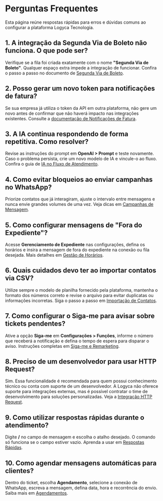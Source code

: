 # Perguntas Frequentes

Esta página reúne respostas rápidas para erros e dúvidas comuns ao configurar a plataforma Logyca Tecnologia.

## 1. A integração da Segunda Via de Boleto não funciona. O que pode ser?
Verifique se a fila foi criada exatamente com o nome **"Segunda Via de Boleto"**. Qualquer espaço extra impede a integração de funcionar. Confira o passo a passo no documento de [Segunda Via de Boleto](../comercial/documentacao-de-suporte-segunda-via-de-boleto.md). 

## 2. Posso gerar um novo token para notificações de fatura?
Se sua empresa já utiliza o token da API em outra plataforma, não gere um novo antes de confirmar que não haverá impacto nas integrações existentes.
Consulte a [documentação de Notificações de Fatura](../comercial/documentacao-de-suporte-envio-automatico-de-notificacoes-de-fatura-via-whatsapp.md).

## 3. A IA continua respondendo de forma repetitiva. Como resolver?
Revise as instruções do prompt em **OpenAI > Prompt** e teste novamente. Caso o problema persista, crie um novo modelo de IA e vincule-o ao fluxo.
Confira o guia de [IA no Fluxo de Atendimento](../fluxo/documentacao-de-suporte-uso-da-inteligencia-artificial-no-fluxo-de-atendimento.md).

## 4. Como evitar bloqueios ao enviar campanhas no WhatsApp?
Priorize contatos que já interagiram, ajuste o intervalo entre mensagens e nunca envie grandes volumes de uma vez.
Veja dicas em [Campanhas de Mensagem](../campanhas/campanhas.md).

## 5. Como configurar mensagens de "Fora do Expediente"?
Acesse **Gerenciamento de Expediente** nas configurações, defina os horários e insira a mensagem de fora do expediente na conexão ou fila desejada.
Mais detalhes em [Gestão de Horários](../gestao-de-horarios/gestao-de-horarios.md).

## 6. Quais cuidados devo ter ao importar contatos via CSV?
Utilize sempre o modelo de planilha fornecido pela plataforma, mantenha o formato dos números correto e revise o arquivo para evitar duplicatas ou informações incorretas.
Siga o passo a passo em [Importação de Contatos](../contatos/importacao-e-exportacao-de-contatos.md).

## 7. Como configurar o Siga-me para avisar sobre tickets pendentes?
Ative a opção **Siga-me** em **Configurações > Funções**, informe o número que receberá a notificação e defina o tempo de espera para disparar o aviso.
Instruções completas em [Siga-me e Remarketing](../funcoes-e-remarketing/documentacao-de-suporte-funcoes-e-remarketing.md).

## 8. Preciso de um desenvolvedor para usar HTTP Request?
Sim. Essa funcionalidade é recomendada para quem possui conhecimento técnico ou conta com suporte de um desenvolvedor. A Logyca não oferece suporte para integrações externas, mas é possível contratar o time de desenvolvimento para soluções personalizadas.
Veja a [Integração HTTP Request](../fluxo/documentacao-de-suporte-integracao-via-http-request.md).

## 9. Como utilizar respostas rápidas durante o atendimento?
Digite **/** no campo de mensagem e escolha o atalho desejado. O comando só funciona se o campo estiver vazio.
Aprenda a usar em [Respostas Rápidas](../atendimento/respostas-rapidas.md).

## 10. Como agendar mensagens automáticas para clientes?
Dentro do ticket, escolha **Agendamento**, selecione a conexão de WhatsApp, escreva a mensagem, defina data, hora e recorrência do envio.
Saiba mais em [Agendamentos](../atendimento/agendamentos.md).

